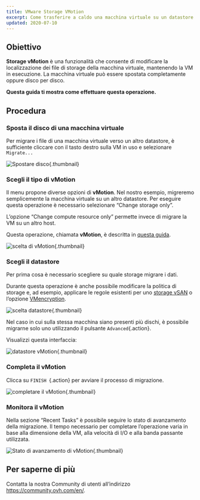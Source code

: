 ```yaml
---
title: VMware Storage VMotion
excerpt: Come trasferire a caldo una macchina virtuale su un datastore differente
updated: 2020-07-10
---
```


## Obiettivo

**Storage vMotion** è una funzionalità che consente di modificare la localizzazione dei file di storage della macchina virtuale, mantenendo la VM in esecuzione. La macchina virtuale può essere spostata completamente oppure disco per disco.

**Questa guida ti mostra come effettuare questa operazione.**

## Procedura

### Sposta il disco di una macchina virtuale

Per migrare i file di una macchina virtuale verso un altro datastore, è sufficiente cliccare con il tasto destro sulla VM in uso e selezionare `Migrate...`

![Spostare disco](images_VmotionStorage1.png){.thumbnail}

### Scegli il tipo di vMotion

Il menu propone diverse opzioni di **vMotion**. Nel nostro esempio, migreremo semplicemente la macchina virtuale su un altro datastore. Per eseguire questa operazione è necessario selezionare “Change storage only”.

L’opzione “Change compute resource only” permette invece di migrare la VM su un altro host.

Questa operazione, chiamata **vMotion**, è descritta in [questa guida](vmware_vmotion_new2.).

![scelta di vMotion](images_VmotionStorage2.png){.thumbnail}

### Scegli il datastore

Per prima cosa è necessario scegliere su quale storage migrare i dati.

Durante questa operazione è anche possibile modificare la politica di storage e, ad esempio, applicare le regole esistenti per uno [storage vSAN](vmware_vsan1.) o l’opzione [VMencryption](vm_encrypt2.).

![scelta datastore](images_VmotionStorage3.png){.thumbnail}

Nel caso in cui sulla stessa macchina siano presenti più dischi, è possibile migrarne solo uno utilizzando il pulsante `Advanced`{.action}.

Visualizzi questa interfaccia:

![datastore vMotion](images_VmotionStorage6.png){.thumbnail}

### Completa il vMotion

Clicca su `FINISH `{.action} per avviare il processo di migrazione.

![completare il vMotion](images_VmotionStorage4.png){.thumbnail}

### Monitora il vMotion

Nella sezione “Recent Tasks” è possibile seguire lo stato di avanzamento della migrazione. Il tempo necessario per completare l’operazione varia in base alla dimensione della VM, alla velocità di I/O e alla banda passante utilizzata.

![Stato di avanzamento di vMotion](images_VmotionStorage5.png){.thumbnail}

## Per saperne di più

Contatta la nostra Community di utenti all’indirizzo <https://community.ovh.com/en/>.
